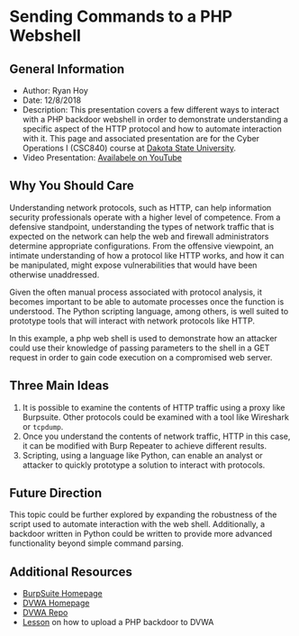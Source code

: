 # Sending Commands to a PHP Webshell

## General Information

- Author: Ryan Hoy
- Date: 12/8/2018
- Description: This presentation covers a few different ways to interact with a PHP backdoor webshell in order to demonstrate understanding a specific aspect of the HTTP protocol and how to automate interaction with it. This page and associated presentation are for the Cyber Operations I (CSC840) course at [Dakota State University][dsu].
- Video Presentation: [Availabele on YouTube][yt]

## Why You Should Care

Understanding network protocols, such as HTTP, can help information security professionals operate with a higher level of competence. From a defensive standpoint, understanding the types of network traffic that is expected on the network can help the web and firewall administrators determine appropriate configurations. From the offensive viewpoint, an intimate understanding of how a protocol like HTTP works, and how it can be manipulated, might expose vulnerabilities that would have been otherwise unaddressed.

Given the often manual process associated with protocol analysis, it becomes important to be able to automate processes once the function is understood. The Python scripting language, among others, is well suited to prototype tools that will interact with network protocols like HTTP.

In this example, a php web shell is used to demonstrate how an attacker could use their knowledge of passing parameters to the shell in a GET request in order to gain code execution on a compromised web server. 

## Three Main Ideas

1. It is possible to examine the contents of HTTP traffic using a proxy like Burpsuite. Other protocols could be examined with a tool like Wireshark or `tcpdump`.
2. Once you understand the contents of network traffic, HTTP in this case, it can be modified with Burp Repeater to achieve different results.
3. Scripting, using a language like Python, can enable an analyst or attacker to quickly prototype a solution to interact with protocols.

## Future Direction

This topic could be further explored by expanding the robustness of the script used to automate interaction with the web shell. Additionally, a backdoor written in Python could be written to provide more advanced functionality beyond simple command parsing. 

## Additional Resources

- [BurpSuite Homepage][burp]
- [DVWA Homepage][dvwah]
- [DVWA Repo][dvwar]
- [Lesson][lesson] on how to upload a PHP backdoor to DVWA


[dsu]: https://dsu.edu/graduate-students/phdco
[burp]: https://portswigger.net/burp/
[dvwah]: http://www.dvwa.co.uk/
[dvwar]: https://github.com/ethicalhack3r/DVWA
[lesson]: http://www.computersecuritystudent.com/SECURITY_TOOLS/DVWA/DVWAv107/lesson8/
[yt]: https://youtu.be/ba_3qU7K43k